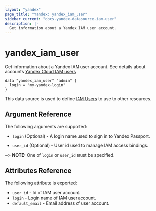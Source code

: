 ```yaml
---
layout: "yandex"
page_title: "Yandex: yandex_iam_user"
sidebar_current: "docs-yandex-datasource-iam-user"
description: |-
  Get information about a Yandex IAM user account.
---
```


# yandex\_iam\_user

Get information about a Yandex IAM user account. See details about accounts [Yandex Cloud IAM users](https://cloud.yandex.com/docs/iam/concepts/users/users)

```hcl
data "yandex_iam_user" "admin" {
  login = "my-yandex-login"
}
```

This data source is used to define [IAM Users] to use to other resources.

## Argument Reference

The following arguments are supported:

* `login` (Optional) - A login name used to sign in to Yandex Passport.

* `user_id` (Optional) - User id used to manage IAM access bindings.

~> **NOTE:** One of `login` or `user_id` must be specified.

## Attributes Reference

The following attribute is exported:

* `user_id` - Id of IAM user account.
* `login` - Login name of IAM user account.
* `default_email` - Email address of user account.

[IAM Users]: https://cloud.yandex.com/docs/iam/concepts/users/users#passport
